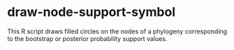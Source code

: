 draw-node-support-symbol
========================

This R script draws filled circles on the nodes of a phylogeny corresponding to the bootstrap or posterior probability support values.
